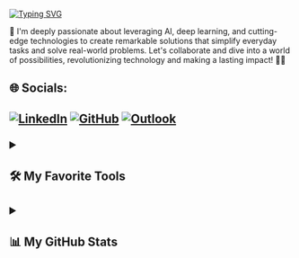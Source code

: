 [![Typing SVG](https://readme-typing-svg.demolab.com?font=Fira+Code&pause=1000&color=2EE5F7&width=435&lines=Hi%2CWelcome+to+my+github+Profile%F0%9F%91%8B)](https://git.io/typing-svg)

🌟 I'm deeply passionate about leveraging AI, deep learning, and cutting-edge technologies to create remarkable solutions that simplify everyday tasks and solve real-world problems. Let's collaborate and dive into a world of possibilities, revolutionizing technology and making a lasting impact! 🚀💡</p>

<h2>🌐 Socials:<h2>
  <p>
  <a href="https://www.linkedin.com/in/ruchika-das16"><img src="https://img.shields.io/badge/LinkedIn-0077B5?style=for-the-badge&logo=linkedin&logoColor=white" alt="LinkedIn"></a> 
 <a href="https://github.com/Ruchi016"><img src="https://img.shields.io/badge/GitHub-000000?style=for-the-badge&logo=GitHub&logoColor=white" alt="GitHub"></a>
<a href="mailto:ruchika1974@outlook.com"><img src="https://img.shields.io/badge/Microsoft_Outlook-0078D4?style=for-the-badge&logo=microsoft-outlook&logoColor=white" alt="Outlook"></a>
</p>
  
<details> 
   <summary><h4>🛠️ My Favorite Tools</h4></summary>
  

  <h5>👨‍💻 Programming and Markup Languages</h5>

<p>
  <img src="https://img.shields.io/badge/c-%2300599C.svg?style=for-the-badge&logo=c&logoColor=white" alt="C">
  <img src="https://img.shields.io/badge/c%23-%23239120.svg?style=for-the-badge&logo=c-sharp&logoColor=white" alt="C#">
  <img src="https://img.shields.io/badge/c++-%2300599C.svg?style=for-the-badge&logo=c%2B%2B&logoColor=white" alt="C++">
  <img src="https://img.shields.io/badge/css3-%231572B6.svg?style=for-the-badge&logo=css3&logoColor=white" alt="CSS3">
  <img src="https://img.shields.io/badge/html5-%23E34F26.svg?style=for-the-badge&logo=html5&logoColor=white" alt="HTML5">
  <img src="https://img.shields.io/badge/java-%23ED8B00.svg?style=for-the-badge&logo=java&logoColor=white" alt="Java">
  <img src="https://img.shields.io/badge/javascript-%23323330.svg?style=for-the-badge&logo=javascript&logoColor=%23F7DF1E" alt="JavaScript">
  <img src="https://img.shields.io/badge/php-%23777BB4.svg?style=for-the-badge&logo=php&logoColor=white" alt="PHP">
  <img src="https://img.shields.io/badge/python-3670A0?style=for-the-badge&logo=python&logoColor=ffdd54" alt="Python">
  <a href="#"><img src="https://img.shields.io/badge/Solidity-%23363636.svg?style=for-the-badge&logo=solidity&logoColor=white" alt="Solidity"></a>
</p>

<h5>🧰 Frameworks and Libraries</h5>
<p>
  <a href="#"><img src="https://img.shields.io/badge/pandas-%23150458.svg?style=for-the-badge&logo=pandas&logoColor=white" alt="Pandas"></a>
  <a href="#"><img src="https://img.shields.io/badge/TypeScript-%23007ACC.svg?style=for-the-badge&logo=typescript&logoColor=white" alt="TypeScript"></a>
  <a href="#"><img src="https://img.shields.io/badge/.NET-5C2D91?style=for-the-badge&logo=.net&logoColor=white" alt=".NET"></a>
  <a href="#"><img src="https://img.shields.io/badge/Anaconda-%2344A833.svg?style=for-the-badge&logo=anaconda&logoColor=white" alt="Anaconda"></a>
  <a href="#"><img src="https://img.shields.io/badge/Angular-%23DD0031.svg?style=for-the-badge&logo=angular&logoColor=white" alt="Angular"></a>
  <a href="#"><img src="https://img.shields.io/badge/Bootstrap-%23563D7C.svg?style=for-the-badge&logo=bootstrap&logoColor=white" alt="Bootstrap"></a>
  <a href="#"><img src="https://img.shields.io/badge/Flask-%23000.svg?style=for-the-badge&logo=flask&logoColor=white" alt="Flask"></a>
  <a href="#"><img src="https://img.shields.io/badge/Flutter-%2302569B.svg?style=for-the-badge&logo=Flutter&logoColor=white" alt="Flutter"></a>
  <a href="#"><img src="https://img.shields.io/badge/jQuery-%230769AD.svg?style=for-the-badge&logo=jquery&logoColor=white" alt="jQuery"></a>
  <a href="#"><img src="https://img.shields.io/badge/JWT-black?style=for-the-badge&logo=JSON%20web%20tokens" alt="JWT"></a>
  <a href="#"><img src="https://img.shields.io/badge/Laravel-%23FF2D20.svg?style=for-the-badge&logo=laravel&logoColor=white" alt="Laravel"></a>
  <a href="#"><img src="https://img.shields.io/badge/android-%2320232a.svg?style=for-the-badge&logo=android&logoColor=%a4c639" alt="Android"></a>
   <a href="#"><img src="https://img.shields.io/badge/numpy-%23013243.svg?style=for-the-badge&logo=numpy&logoColor=white" alt="NumPy"></a>
  <a href="#"><img src="https://img.shields.io/badge/Keras-%23D00000.svg?style=for-the-badge&logo=Keras&logoColor=white" alt="Keras"></a>
  <a href="#"><img src="https://img.shields.io/badge/Socket.io-black?style=for-the-badge&logo=socket.io&badgeColor=010101" alt="Socket.io"></a>
  <a href="#"><img src="https://img.shields.io/badge/numpy-%23013243.svg?style=for-the-badge&logo=numpy&logoColor=white" alt="NumPy"></a>
  <a href="#"><img src="https://img.shields.io/badge/Keras-%23D00000.svg?style=for-the-badge&logo=Keras&logoColor=white" alt="Keras"></a>
  
  <a href="#"><img src="https://img.shields.io/badge/Plotly-%233F4F75.svg?style=for-the-badge&logo=plotly&logoColor=white" alt="Plotly"></a>
  <a href="#"><img src="https://img.shields.io/badge/PyTorch-%23EE4C2C.svg?style=for-the-badge&logo=PyTorch&logoColor=white" alt="PyTorch"></a>
  <a href="#"><img src="https://img.shields.io/badge/scikit--learn-%23F7931E.svg?style=for-the-badge&logo=scikit-learn&logoColor=white" alt="scikit-learn"></a>
  <a href="#"><img src="https://img.shields.io/badge/SciPy-%230C55A5.svg?style=for-the-badge&logo=scipy&logoColor=%white" alt="SciPy"></a>
  <a href="#"><img src="https://img.shields.io/badge/TensorFlow-%23FF6F00.svg?style=for-the-badge&logo=TensorFlow&logoColor=white" alt="TensorFlow"></a>
  <a href="#"><img src="https://img.shields.io/badge/opencv-%23white.svg?style=for-the-badge&logo=opencv&logoColor=white" alt="OpenCV"></a>
</p>
  
<h5>🗄️ Databases and Cloud Hosting</h5>

<p>
  <img src="https://img.shields.io/badge/AWS-%23FF9900.svg?style=for-the-badge&logo=amazon-aws&logoColor=white" alt="AWS">
  <a href="#"><img src="https://img.shields.io/badge/Netlify-%23000000.svg?style=for-the-badge&logo=netlify&logoColor=#00C7B7" alt="Netlify"></a>
  <a href="#"><img src="https://img.shields.io/badge/Google%20Cloud-%234285F4.svg?style=for-the-badge&logo=google-cloud&logoColor=white" alt="Google Cloud"></a>
  <a href="#"><img src="https://img.shields.io/badge/Heroku-%23430098.svg?style=for-the-badge&logo=heroku&logoColor=white" alt="Heroku"></a>
  <a href="#"><img src="https://img.shields.io/badge/Firebase-%23039BE5.svg?style=for-the-badge&logo=firebase" alt="Firebase"></a>
  <a href="#"><img src="https://img.shields.io/badge/Vercel-%23000000.svg?style=for-the-badge&logo=vercel&logoColor=white" alt="Vercel"></a>
   <a href="#"><img src="https://img.shields.io/badge/mysql-%2300f.svg?style=for-the-badge&logo=mysql&logoColor=white" alt="MySQL"></a>
</p>

 <h5>💻 Software and Tools</h5>
 <p>
  <a href="#"><img src="https://img.shields.io/badge/Canva-%2300C4CC.svg?style=for-the-badge&logo=Canva&logoColor=white" alt="Canva"></a>
  <a href="#"><img src="https://img.shields.io/badge/-Arduino-00979D?style=for-the-badge&logo=Arduino&logoColor=white" alt="Arduino"></a>
  <a href="#"><img src="https://img.shields.io/badge/Notion-%23000000.svg?style=for-the-badge&logo=notion&logoColor=white" alt="Notion"></a>
  <a href="#"><img src="https://img.shields.io/badge/Postman-FF6C37?style=for-the-badge&logo=postman&logoColor=white" alt="Postman"></a>
  <a href="#"><img src="https://img.shields.io/badge/-Swagger-%23Clojure?style=for-the-badge&logo=swagger&logoColor=white" alt="Swagger"></a>
  <a href="#"><img src="https://img.shields.io/badge/Trello-%23026AA7.svg?style=for-the-badge&logo=Trello&logoColor=white" alt="Trello"></a>
  <a href="#"><img src="https://img.shields.io/badge/jira-%230A0FFF.svg?style=for-the-badge&logo=jira&logoColor=white" alt="Jira"></a>
  <a href="#"><img src="https://img.shields.io/badge/Gradle-02303A.svg?style=for-the-badge&logo=Gradle&logoColor=white" alt="Gradle"></a>
  <a href="#"><img src="https://img.shields.io/badge/WordPress-%23117AC9.svg?style=for-the-badge&logo=WordPress&logoColor=white" alt="WordPress"></a>
    <a href="#"><img src="https://img.shields.io/badge/Android%20Studio-3DDC84.svg?style=for-the-badge&logo=android-studio&logoColor=white" alt="Android Studio"></a>
  <a href="#"><img src="https://img.shields.io/badge/CodePen-white?style=for-the-badge&logo=codepen&logoColor=black" alt="CodePen"></a>
  <a href="#"><img src="https://img.shields.io/badge/jupyter-%23FA0F00.svg?style=for-the-badge&logo=jupyter&logoColor=white" alt="Jupyter Notebook"></a>
  <a href="#"><img src="https://img.shields.io/badge/NetBeansIDE-1B6AC6.svg?style=for-the-badge&logo=apache-netbeans-ide&logoColor=white" alt="NetBeans IDE"></a>
  <a href="#"><img src="https://img.shields.io/badge/Notepad++-90E59A.svg?style=for-the-badge&logo=notepad%2b%2b&logoColor=black" alt="Notepad++"></a>
  <a href="#"><img src="https://img.shields.io/badge/Visual%20Studio%20Code-0078d7.svg?style=for-the-badge&logo=visual-studio-code&logoColor=white" alt="Visual Studio Code"></a>
  <a href="#"><img src="https://img.shields.io/badge/Visual%20Studio-5C2D91.svg?style=for-the-badge&logo=visual-studio&logoColor=white" alt="Visual Studio"></a>
  <a href="#"><img src="https://img.shields.io/badge/sublime_text-%23575757.svg?style=for-the-badge&logo=sublime-text&logoColor=important" alt="Sublime Text"></a>
  <a href="#"><img src="https://img.shields.io/badge/Spyder-838485?style=for-the-badge&logo=spyder%20ide&logoColor=maroon" alt="Spyder"></a>
  <a href="#"><img src="https://img.shields.io/badge/Replit-DD1200?style=for-the-badge&logo=Replit&logoColor=white" alt="Replit"></a>
   
</p>
</details>
 
<details>
  <summary><h4>📊 My GitHub Stats</h4></summary>
   <p>
    <a href="https://github.com/DenverCoder1/github-readme-streak-stats">
      <img title="🔥 Get streak stats for your profile at git.io/streak-stats" alt="Ruchi016's streak" src="https://streak-stats.demolab.com/?user=Ruchi016&theme=radical&hide_border=true"/>
    </a> 
  </p>
  
<a href="https://github.com/Ruchi016/github-readme-stats">
  <img height=200 align="center" src="https://github-readme-stats.vercel.app/api?username=Ruchi016&theme=radical&show_icons=true"/>
</a>
<a href="https://github.com/Ruchi016/convoychat">
  <img height=200 align="center" src="https://github-readme-stats.vercel.app/api/top-langs?username=Ruchi016&theme=radical&layout=compact&langs_count=8&card_width=320" />
</a>
</details>
